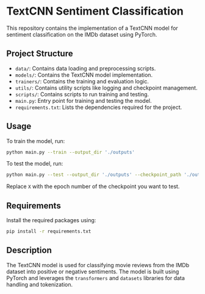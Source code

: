 # TextCNN Sentiment Classification

This repository contains the implementation of a TextCNN model for sentiment classification on the IMDb dataset using PyTorch.

## Project Structure

- `data/`: Contains data loading and preprocessing scripts.
- `models/`: Contains the TextCNN model implementation.
- `trainers/`: Contains the training and evaluation logic.
- `utils/`: Contains utility scripts like logging and checkpoint management.
- `scripts/`: Contains scripts to run training and testing.
- `main.py`: Entry point for training and testing the model.
- `requirements.txt`: Lists the dependencies required for the project.

## Usage

To train the model, run:
```bash
python main.py --train --output_dir './outputs'
```

To test the model, run:
```bash
python main.py --test --output_dir './outputs' --checkpoint_path './outputs/model_epoch_X.pt'
```

Replace `X` with the epoch number of the checkpoint you want to test.

## Requirements

Install the required packages using:
```bash
pip install -r requirements.txt
```

## Description

The TextCNN model is used for classifying movie reviews from the IMDb dataset into positive or negative sentiments. The model is built using PyTorch and leverages the `transformers` and `datasets` libraries for data handling and tokenization.